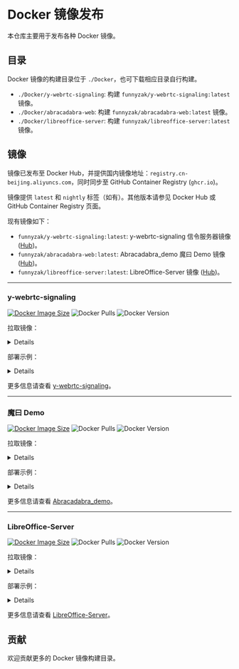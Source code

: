 # Docker 镜像发布

本仓库主要用于发布各种 Docker 镜像。

## 目录

Docker 镜像的构建目录位于 `./Docker`，也可下载相应目录自行构建。

- `./Docker/y-webrtc-signaling`: 构建 `funnyzak/y-webrtc-signaling:latest` 镜像。
- `./Docker/abracadabra-web`: 构建 `funnyzak/abracadabra-web:latest` 镜像。
- `./Docker/libreoffice-server`: 构建 `funnyzak/libreoffice-server:latest` 镜像。

## 镜像

镜像已发布至 Docker Hub，并提供国内镜像地址：`registry.cn-beijing.aliyuncs.com`，同时同步至 GitHub Container Registry (`ghcr.io`)。

镜像提供 `latest` 和 `nightly` 标签（如有）。其他版本请参见 Docker Hub 或 GitHub Container Registry 页面。

现有镜像如下：

- `funnyzak/y-webrtc-signaling:latest`: y-webrtc-signaling 信令服务器镜像 ([Hub](https://hub.docker.com/r/funnyzak/y-webrtc-signaling))。
- `funnyzak/abracadabra-web:latest`: Abracadabra_demo 魔曰 Demo 镜像 ([Hub](https://hub.docker.com/r/funnyzak/abracadabra-web))。
- `funnyzak/libreoffice-server:latest`: LibreOffice-Server 镜像 ([Hub](https://hub.docker.com/r/funnyzak/libreoffice-server))。

---

### y-webrtc-signaling

[![Docker Image Size](https://img.shields.io/docker/image-size/funnyzak/y-webrtc-signaling/latest)](https://hub.docker.com/r/funnyzak/y-webrtc-signaling/tags)
![Docker Pulls](https://img.shields.io/docker/pulls/funnyzak/y-webrtc-signaling)
![Docker Version](https://img.shields.io/docker/v/funnyzak/y-webrtc-signaling/latest)

拉取镜像：
<details>
  
```bash
docker pull funnyzak/y-webrtc-signaling:latest
# GitHub 
docker pull ghcr.io/funnyzak/y-webrtc-signaling:latest
# Aliyun
docker pull registry.cn-beijing.aliyuncs.com/funnyzak/y-webrtc-signaling:latest
```
</details>

部署示例：
<details>
  
Docker 部署示例：
```bash
docker run -d --name y-webrtc-signaling -p 4444:4444 funnyzak/y-webrtc-signaling:latest
```

Docker Compose 部署示例：
```yaml
version: '3.1'
services:
  y-webrtc-signaling:
    container_name: y-webrtc-signaling
    image: funnyzak/y-webrtc-signaling:latest
    restart: always
    network_mode: bridge
    ports:
      - "4444:4444"
```
</details>


更多信息请查看 [y-webrtc-signaling](./Docker/y-webrtc-signaling/README.md)。

---

### 魔曰 Demo

[![Docker Image Size](https://img.shields.io/docker/image-size/funnyzak/abracadabra-web/latest)](https://hub.docker.com/r/funnyzak/abracadabra-web/tags)
![Docker Pulls](https://img.shields.io/docker/pulls/funnyzak/abracadabra-web)
![Docker Version](https://img.shields.io/docker/v/funnyzak/abracadabra-web/latest)

拉取镜像：
<details>

```bash
docker pull funnyzak/abracadabra-web:latest
# GitHub
docker pull ghcr.io/funnyzak/abracadabra-web:latest
# Aliyun
docker pull registry.cn-beijing.aliyuncs.com/funnyzak/abracadabra-web:latest
```

</details>

部署示例：
<details>

Docker 部署示例：
```bash
docker run -d --name abracadabra-web -p 8080:80 funnyzak/abracadabra-web:latest
```

Docker Compose 部署示例：
```yaml
version: '3.1'

services:
  abracadabra-web:
    container_name: abracadabra-web
    image: funnyzak/abracadabra-web:latest
    restart: always
    network_mode: bridge
    ports:
      - "8080:80"
```

启动后，如下图：

![Abracadabra_demo](Docker/abracadabra-web/abracadabra-demo.png)

</details>

更多信息请查看 [Abracadabra_demo](Docker/abracadabra-web/README.md)。

---

### LibreOffice-Server

[![Docker Image Size](https://img.shields.io/docker/image-size/funnyzak/libreoffice-server/latest)](https://hub.docker.com/r/funnyzak/libreoffice-server/tags)
![Docker Pulls](https://img.shields.io/docker/pulls/funnyzak/libreoffice-server)
![Docker Version](https://img.shields.io/docker/v/funnyzak/libreoffice-server/latest)

拉取镜像：
<details>

```bash
docker pull funnyzak/libreoffice-server:latest
# GitHub
docker pull ghcr.io/funnyzak/libreoffice-server:latest
# Aliyun
docker pull registry.cn-beijing.aliyuncs.com/funnyzak/libreoffice-server:latest
```

</details>

部署示例：

<details>

Docker 部署示例：
```bash
docker run -d --name libreoffice -p 3000:3000 -p 3001:8038 funnyzak/libreoffice-server:latest
```

Docker Compose 部署示例：
```yaml

version: "3.1"
services:
  libreoffice:
    image: funnyzak/libreoffice-server
    container_name: libreoffice
    environment:
      - PUID=1000
      - PGID=1000
      - TZ=Asia/Shanghai
    # volumes:
    #   - ./media/fonts:/usr/share/fonts/custom # 自定义字体
    ports:
      - 3000:3000 # libreoffice web editor
      - 3001:8038 # web api
    restart: unless-stopped
```

</details>

更多信息请查看 [LibreOffice-Server](Docker/libreoffice-server/README.md)。

## 贡献

欢迎贡献更多的 Docker 镜像构建目录。
